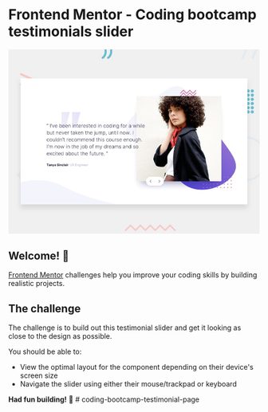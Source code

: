 # Frontend Mentor - Coding bootcamp testimonials slider

![Design preview for the Coding bootcamp testimonials slider coding challenge](./design/desktop-preview.jpg)

## Welcome! 👋


[Frontend Mentor](https://www.frontendmentor.io) challenges help you improve your coding skills by building realistic projects.


## The challenge

The challenge is to build out this testimonial slider and get it looking as close to the design as possible.

You should be able to: 

- View the optimal layout for the component depending on their device's screen size
- Navigate the slider using either their mouse/trackpad or keyboard


**Had fun building!** 🚀
#   c o d i n g - b o o t c a m p - t e s t i m o n i a l - p a g e 
 
 